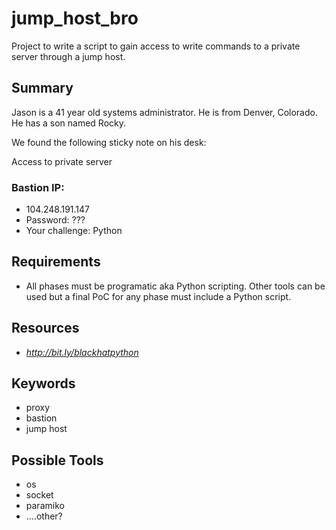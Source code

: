 # jump_host_bro

Project to write a script to gain access to write commands to a private server through a jump host.

## Summary
Jason is a 41 year old systems administrator. He is from Denver, Colorado. He has a son named Rocky.

We found the following sticky note on his desk:

Access to private server

### Bastion IP:
- 104.248.191.147
- Password: ???
- Your challenge: Python

## Requirements
- All phases must be programatic aka Python scripting. Other tools can be used but a final PoC for any phase must include a Python script.

## Resources
- *http://bit.ly/blackhatpython*

## Keywords
- proxy
- bastion
- jump host

## Possible Tools
- os
- socket
- paramiko
- ....other?
